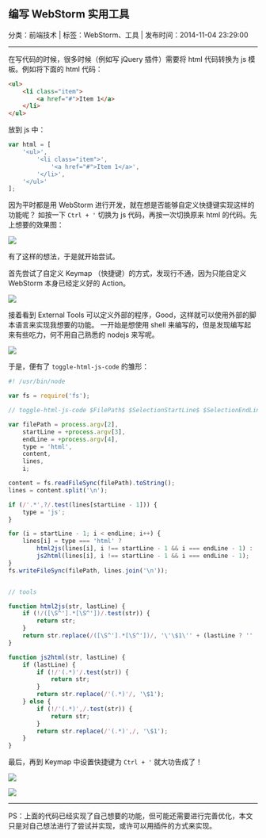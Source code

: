 ## 编写 WebStorm 实用工具

分类：前端技术 | 标签：WebStorm、工具 | 发布时间：2014-11-04 23:29:00

___

在写代码的时候，很多时候（例如写 jQuery 插件）需要将 html 代码转换为 js 模板。例如将下面的 html 代码：
```html
<ul>
    <li class="item">
        <a href="#">Item 1</a>
    </li>
</ul>
```

放到 js 中：

```js
var html = [
    '<ul>',
        '<li class="item">',
            '<a href="#">Item 1</a>',
        '</li>',
    '</ul>'
];
```

因为平时都是用 WebStorm 进行开发，就在想是否能够自定义快捷键实现这样的功能呢？
如按一下 `Ctrl + '` 切换为 js 代码，再按一次切换原来 html 的代码。先上想要的效果图：

![](/posts/2014/11/04/gif.gif)

有了这样的想法，于是就开始尝试。

首先尝试了自定义 Keymap （快捷键）的方式，发现行不通，因为只能自定义 WebStorm 本身已经定义好的 Action。

![](/posts/2014/11/04/1.png)

接着看到 External Tools 可以定义外部的程序，Good，这样就可以使用外部的脚本语言来实现我想要的功能。
一开始是想使用 shell 来编写的，但是发现编写起来有些吃力，何不用自己熟悉的 nodejs 来写呢。

![](/posts/2014/11/04/2.png)

于是，便有了 `toggle-html-js-code` 的雏形：
```js
#! /usr/bin/node

var fs = require('fs');

// toggle-html-js-code $FilePath$ $SelectionStartLine$ $SelectionEndLine$

var filePath = process.argv[2],
    startLine = +process.argv[3],
    endLine = +process.argv[4],
    type = 'html',
    content,
    lines,
    i;

content = fs.readFileSync(filePath).toString();
lines = content.split('\n');

if (/'.*',?/.test(lines[startLine - 1])) {
    type = 'js';
}

for (i = startLine - 1; i < endLine; i++) {
    lines[i] = type === 'html' ?
        html2js(lines[i], i !== startLine - 1 && i === endLine - 1) :
        js2html(lines[i], i !== startLine - 1 && i === endLine - 1);
}
fs.writeFileSync(filePath, lines.join('\n'));


// tools

function html2js(str, lastLine) {
    if (!/([\S^'].*[\S^'])/.test(str)) {
        return str;
    }
    return str.replace(/([\S^'].*[\S^'])/, '\'\$1\'' + (lastLine ? '' : ','));
}

function js2html(str, lastLine) {
    if (lastLine) {
        if (!/'(.*)'/.test(str)) {
            return str;
        }
        return str.replace(/'(.*)'/, '\$1');
    } else {
        if (!/'(.*)',/.test(str)) {
            return str;
        }
        return str.replace(/'(.*)',/, '\$1');
    }
}
```

最后，再到 Keymap 中设置快捷键为 `Ctrl + '` 就大功告成了！

![](/posts/2014/11/04/4.png)

![](/posts/2014/11/04/3.png)

---

PS：上面的代码已经实现了自己想要的功能，但可能还需要进行完善优化，本文只是对自己想法进行了尝试并实现，或许可以用插件的方式来实现。